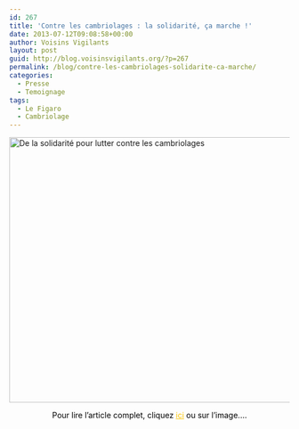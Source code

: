 ```yaml
---
id: 267
title: 'Contre les cambriolages : la solidarité, ça marche !'
date: 2013-07-12T09:08:58+00:00
author: Voisins Vigilants
layout: post
guid: http://blog.voisinsvigilants.org/?p=267
permalink: /blog/contre-les-cambriolages-solidarite-ca-marche/
categories:
  - Presse
  - Temoignage
tags:
  - Le Figaro
  - Cambriolage
---
```

<a href="http://blog.voisinsvigilants.org/presse/wp-content/uploads/sites/5/2013/07/Le-Figaro-Web.jpg" target="_blank"><img class="alignnone size-full wp-image-457" src="http://blog.voisinsvigilants.org/presse/wp-content/uploads/sites/5/2013/07/Le-Figaro-Web-small.jpg" alt="De la solidarité pour lutter contre les cambriolages" width="764" height="477" /></a>

<p style="text-align: center">
  <span style="color: #000000">Pour lire l’article complet, cliquez </span><a style="color: #fbc400" href="http://blog.voisinsvigilants.org/presse/wp-content/uploads/sites/5/2013/07/Le-Figaro-Web.jpg" target="_blank">ici</a><span style="color: #000000"> ou sur l’image.</span><span style="color: #000000">…</span>
</p>
